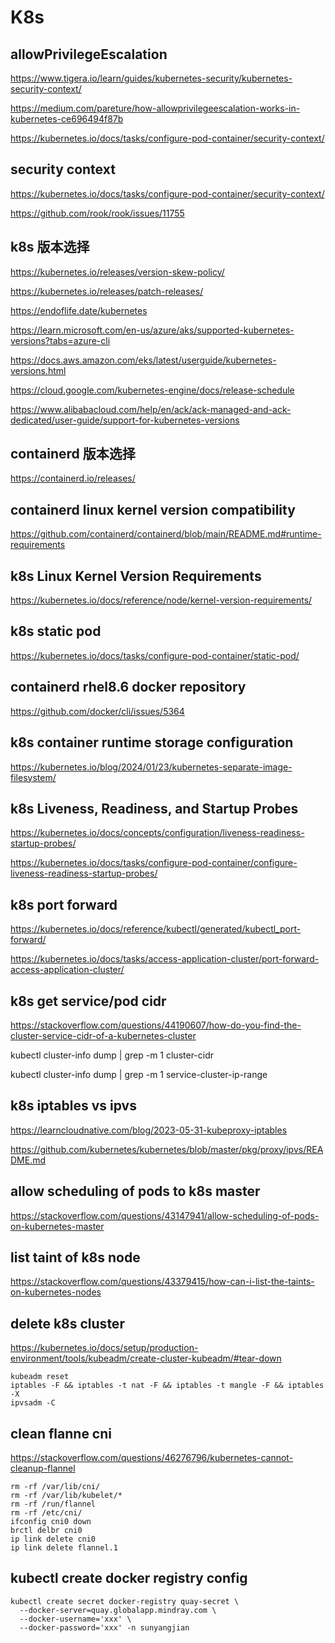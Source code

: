 # K8s 

## allowPrivilegeEscalation
https://www.tigera.io/learn/guides/kubernetes-security/kubernetes-security-context/

https://medium.com/pareture/how-allowprivilegeescalation-works-in-kubernetes-ce696494f87b

https://kubernetes.io/docs/tasks/configure-pod-container/security-context/

## security context
https://kubernetes.io/docs/tasks/configure-pod-container/security-context/

https://github.com/rook/rook/issues/11755

## k8s 版本选择
https://kubernetes.io/releases/version-skew-policy/

https://kubernetes.io/releases/patch-releases/

https://endoflife.date/kubernetes

https://learn.microsoft.com/en-us/azure/aks/supported-kubernetes-versions?tabs=azure-cli

https://docs.aws.amazon.com/eks/latest/userguide/kubernetes-versions.html

https://cloud.google.com/kubernetes-engine/docs/release-schedule

https://www.alibabacloud.com/help/en/ack/ack-managed-and-ack-dedicated/user-guide/support-for-kubernetes-versions

## containerd 版本选择
https://containerd.io/releases/

## containerd linux kernel version compatibility
https://github.com/containerd/containerd/blob/main/README.md#runtime-requirements

## k8s Linux Kernel Version Requirements
https://kubernetes.io/docs/reference/node/kernel-version-requirements/

## k8s static pod
https://kubernetes.io/docs/tasks/configure-pod-container/static-pod/

## containerd rhel8.6 docker repository
https://github.com/docker/cli/issues/5364

## k8s container runtime storage configuration
https://kubernetes.io/blog/2024/01/23/kubernetes-separate-image-filesystem/

## k8s Liveness, Readiness, and Startup Probes
https://kubernetes.io/docs/concepts/configuration/liveness-readiness-startup-probes/

https://kubernetes.io/docs/tasks/configure-pod-container/configure-liveness-readiness-startup-probes/

## k8s port forward
https://kubernetes.io/docs/reference/kubectl/generated/kubectl_port-forward/

https://kubernetes.io/docs/tasks/access-application-cluster/port-forward-access-application-cluster/

## k8s get service/pod cidr
https://stackoverflow.com/questions/44190607/how-do-you-find-the-cluster-service-cidr-of-a-kubernetes-cluster

kubectl cluster-info dump | grep -m 1 cluster-cidr

kubectl cluster-info dump | grep -m 1 service-cluster-ip-range

## k8s iptables vs ipvs
https://learncloudnative.com/blog/2023-05-31-kubeproxy-iptables

https://github.com/kubernetes/kubernetes/blob/master/pkg/proxy/ipvs/README.md

## allow scheduling of pods to k8s master
https://stackoverflow.com/questions/43147941/allow-scheduling-of-pods-on-kubernetes-master

## list taint of k8s node
https://stackoverflow.com/questions/43379415/how-can-i-list-the-taints-on-kubernetes-nodes

## delete k8s cluster
https://kubernetes.io/docs/setup/production-environment/tools/kubeadm/create-cluster-kubeadm/#tear-down
```shell
kubeadm reset
iptables -F && iptables -t nat -F && iptables -t mangle -F && iptables -X
ipvsadm -C
```

## clean flanne cni
https://stackoverflow.com/questions/46276796/kubernetes-cannot-cleanup-flannel

```shell
rm -rf /var/lib/cni/
rm -rf /var/lib/kubelet/*
rm -rf /run/flannel
rm -rf /etc/cni/
ifconfig cni0 down
brctl delbr cni0
ip link delete cni0
ip link delete flannel.1
```

## kubectl create docker registry config
```shell
kubectl create secret docker-registry quay-secret \
  --docker-server=quay.globalapp.mindray.com \
  --docker-username='xxx' \
  --docker-password='xxx' -n sunyangjian
```
